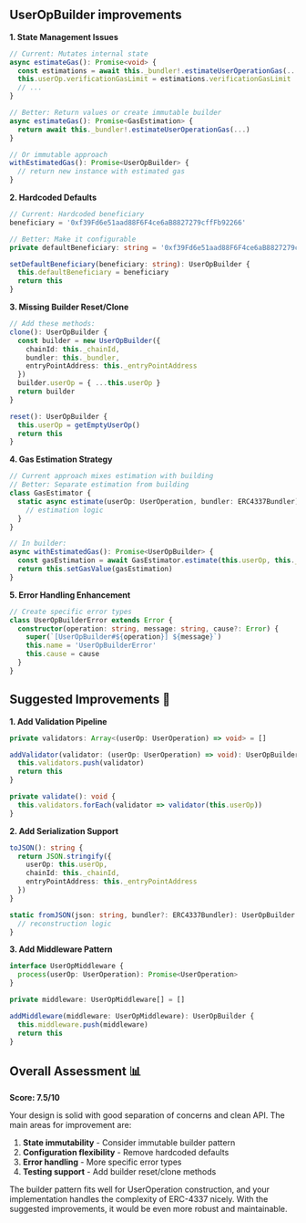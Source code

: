 
## UserOpBuilder improvements

**1. State Management Issues**
```typescript
// Current: Mutates internal state
async estimateGas(): Promise<void> {
  const estimations = await this._bundler!.estimateUserOperationGas(...)
  this.userOp.verificationGasLimit = estimations.verificationGasLimit
  // ...
}

// Better: Return values or create immutable builder
async estimateGas(): Promise<GasEstimation> {
  return await this._bundler!.estimateUserOperationGas(...)
}

// Or immutable approach
withEstimatedGas(): Promise<UserOpBuilder> {
  // return new instance with estimated gas
}
```

**2. Hardcoded Defaults**
```typescript
// Current: Hardcoded beneficiary
beneficiary = '0xf39Fd6e51aad88F6F4ce6aB8827279cffFb92266'

// Better: Make it configurable
private defaultBeneficiary: string = '0xf39Fd6e51aad88F6F4ce6aB8827279cffFb92266'

setDefaultBeneficiary(beneficiary: string): UserOpBuilder {
  this.defaultBeneficiary = beneficiary
  return this
}
```

**3. Missing Builder Reset/Clone**
```typescript
// Add these methods:
clone(): UserOpBuilder {
  const builder = new UserOpBuilder({
    chainId: this._chainId,
    bundler: this._bundler,
    entryPointAddress: this._entryPointAddress
  })
  builder.userOp = { ...this.userOp }
  return builder
}

reset(): UserOpBuilder {
  this.userOp = getEmptyUserOp()
  return this
}
```

**4. Gas Estimation Strategy**
```typescript
// Current approach mixes estimation with building
// Better: Separate estimation from building
class GasEstimator {
  static async estimate(userOp: UserOperation, bundler: ERC4337Bundler): Promise<GasEstimation> {
    // estimation logic
  }
}

// In builder:
async withEstimatedGas(): Promise<UserOpBuilder> {
  const gasEstimation = await GasEstimator.estimate(this.userOp, this._bundler!)
  return this.setGasValue(gasEstimation)
}
```

**5. Error Handling Enhancement**
```typescript
// Create specific error types
class UserOpBuilderError extends Error {
  constructor(operation: string, message: string, cause?: Error) {
    super(`[UserOpBuilder#${operation}] ${message}`)
    this.name = 'UserOpBuilderError'
    this.cause = cause
  }
}
```

## **Suggested Improvements** 🚀

**1. Add Validation Pipeline**
```typescript
private validators: Array<(userOp: UserOperation) => void> = []

addValidator(validator: (userOp: UserOperation) => void): UserOpBuilder {
  this.validators.push(validator)
  return this
}

private validate(): void {
  this.validators.forEach(validator => validator(this.userOp))
}
```

**2. Add Serialization Support**
```typescript
toJSON(): string {
  return JSON.stringify({
    userOp: this.userOp,
    chainId: this._chainId,
    entryPointAddress: this._entryPointAddress
  })
}

static fromJSON(json: string, bundler?: ERC4337Bundler): UserOpBuilder {
  // reconstruction logic
}
```

**3. Add Middleware Pattern**
```typescript
interface UserOpMiddleware {
  process(userOp: UserOperation): Promise<UserOperation>
}

private middleware: UserOpMiddleware[] = []

addMiddleware(middleware: UserOpMiddleware): UserOpBuilder {
  this.middleware.push(middleware)
  return this
}
```

## **Overall Assessment** 📊

**Score: 7.5/10**

Your design is solid with good separation of concerns and clean API. The main areas for improvement are:

1. **State immutability** - Consider immutable builder pattern
2. **Configuration flexibility** - Remove hardcoded defaults
3. **Error handling** - More specific error types
4. **Testing support** - Add builder reset/clone methods

The builder pattern fits well for UserOperation construction, and your implementation handles the complexity of ERC-4337 nicely. With the suggested improvements, it would be even more robust and maintainable.